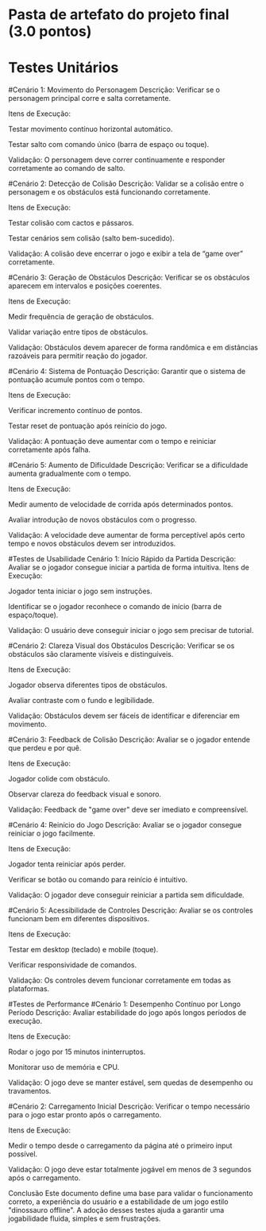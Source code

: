 # Pasta de artefato do projeto final (3.0 pontos)

#  Testes Unitários
 #Cenário 1: Movimento do Personagem
Descrição: Verificar se o personagem principal corre e salta corretamente.

Itens de Execução:

Testar movimento contínuo horizontal automático.

Testar salto com comando único (barra de espaço ou toque).

Validação: O personagem deve correr continuamente e responder corretamente ao comando de salto.

#Cenário 2: Detecção de Colisão
Descrição: Validar se a colisão entre o personagem e os obstáculos está funcionando corretamente.

Itens de Execução:

Testar colisão com cactos e pássaros.

Testar cenários sem colisão (salto bem-sucedido).

Validação: A colisão deve encerrar o jogo e exibir a tela de “game over” corretamente.

#Cenário 3: Geração de Obstáculos
Descrição: Verificar se os obstáculos aparecem em intervalos e posições coerentes.

Itens de Execução:

Medir frequência de geração de obstáculos.

Validar variação entre tipos de obstáculos.

Validação: Obstáculos devem aparecer de forma randômica e em distâncias razoáveis para permitir reação do jogador.

#Cenário 4: Sistema de Pontuação
Descrição: Garantir que o sistema de pontuação acumule pontos com o tempo.

Itens de Execução:

Verificar incremento contínuo de pontos.

Testar reset de pontuação após reinício do jogo.

Validação: A pontuação deve aumentar com o tempo e reiniciar corretamente após falha.

#Cenário 5: Aumento de Dificuldade
Descrição: Verificar se a dificuldade aumenta gradualmente com o tempo.

Itens de Execução:

Medir aumento de velocidade de corrida após determinados pontos.

Avaliar introdução de novos obstáculos com o progresso.

Validação: A velocidade deve aumentar de forma perceptível após certo tempo e novos obstáculos devem ser introduzidos.


#Testes de Usabilidade
Cenário 1: Início Rápido da Partida
Descrição: Avaliar se o jogador consegue iniciar a partida de forma intuitiva.
Itens de Execução:

Jogador tenta iniciar o jogo sem instruções.

Identificar se o jogador reconhece o comando de início (barra de espaço/toque).

Validação: O usuário deve conseguir iniciar o jogo sem precisar de tutorial.

#Cenário 2: Clareza Visual dos Obstáculos
Descrição: Verificar se os obstáculos são claramente visíveis e distinguíveis.

Itens de Execução:

Jogador observa diferentes tipos de obstáculos.

Avaliar contraste com o fundo e legibilidade.

Validação: Obstáculos devem ser fáceis de identificar e diferenciar em movimento.

#Cenário 3: Feedback de Colisão
Descrição: Avaliar se o jogador entende que perdeu e por quê.

Itens de Execução:

Jogador colide com obstáculo.

Observar clareza do feedback visual e sonoro.

Validação: Feedback de "game over" deve ser imediato e compreensível.

#Cenário 4: Reinício do Jogo
Descrição: Avaliar se o jogador consegue reiniciar o jogo facilmente.

Itens de Execução:

Jogador tenta reiniciar após perder.

Verificar se botão ou comando para reinício é intuitivo.

Validação: O jogador deve conseguir reiniciar a partida sem dificuldade.

#Cenário 5: Acessibilidade de Controles
Descrição: Avaliar se os controles funcionam bem em diferentes dispositivos.

Itens de Execução:

Testar em desktop (teclado) e mobile (toque).

Verificar responsividade de comandos.

Validação: Os controles devem funcionar corretamente em todas as plataformas.

 #Testes de Performance
#Cenário 1: Desempenho Contínuo por Longo Período
Descrição: Avaliar estabilidade do jogo após longos períodos de execução.

Itens de Execução:

Rodar o jogo por 15 minutos ininterruptos.

Monitorar uso de memória e CPU.

Validação: O jogo deve se manter estável, sem quedas de desempenho ou travamentos.

#Cenário 2: Carregamento Inicial
Descrição: Verificar o tempo necessário para o jogo estar pronto após o carregamento.

Itens de Execução:

Medir o tempo desde o carregamento da página até o primeiro input possível.

Validação: O jogo deve estar totalmente jogável em menos de 3 segundos após o carregamento.

Conclusão
Este documento define uma base para validar o funcionamento correto, a experiência do usuário e a estabilidade de um jogo estilo "dinossauro offline". A adoção desses testes ajuda a garantir uma jogabilidade fluida, simples e sem frustrações.
